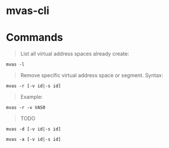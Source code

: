# mvas-cli


# Commands

> List all virtual address spaces already create:

```
mvas -l
```

> Remove specific virtual address space or segment. Syntax:

```
mvas -r [-v id|-s id]
```

> Example:

```
mvas -r -v VAS0
```

> TODO

```
mvas -d [-v id|-s id]
```

```
mvas -a [-v id|-s id]
```
